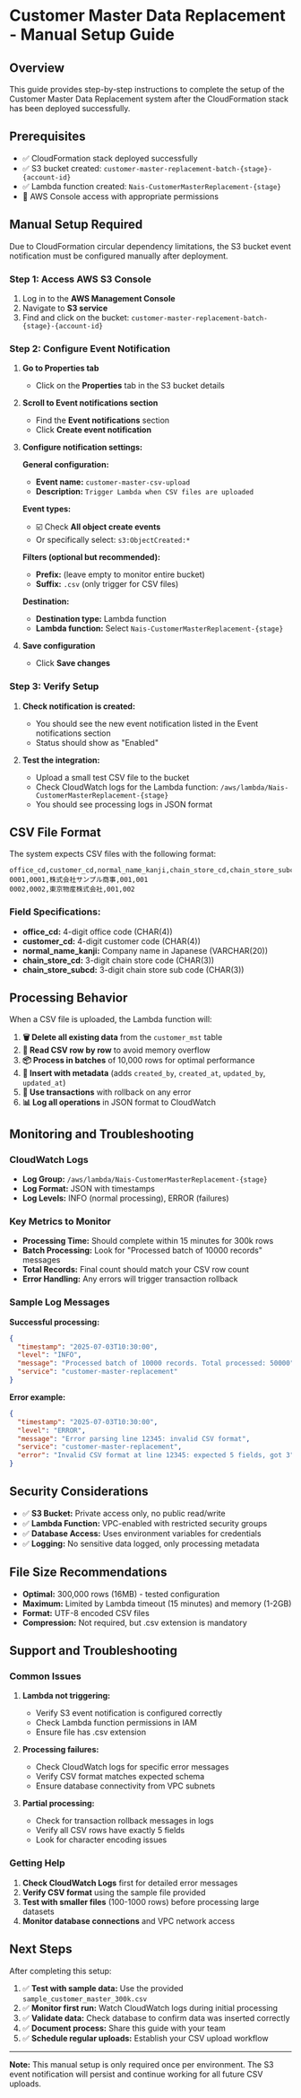 # Customer Master Data Replacement - Manual Setup Guide

## Overview

This guide provides step-by-step instructions to complete the setup of the Customer Master Data Replacement system after the CloudFormation stack has been deployed successfully.

## Prerequisites

- ✅ CloudFormation stack deployed successfully
- ✅ S3 bucket created: `customer-master-replacement-batch-{stage}-{account-id}`
- ✅ Lambda function created: `Nais-CustomerMasterReplacement-{stage}`
- 🔑 AWS Console access with appropriate permissions

## Manual Setup Required

Due to CloudFormation circular dependency limitations, the S3 bucket event notification must be configured manually after deployment.

### Step 1: Access AWS S3 Console

1. Log in to the **AWS Management Console**
2. Navigate to **S3 service**
3. Find and click on the bucket: `customer-master-replacement-batch-{stage}-{account-id}`

### Step 2: Configure Event Notification

1. **Go to Properties tab**
   - Click on the **Properties** tab in the S3 bucket details

2. **Scroll to Event notifications section**
   - Find the **Event notifications** section
   - Click **Create event notification**

3. **Configure notification settings:**
   
   **General configuration:**
   - **Event name:** `customer-master-csv-upload`
   - **Description:** `Trigger Lambda when CSV files are uploaded`

   **Event types:**
   - ☑️ Check **All object create events**
   - Or specifically select: `s3:ObjectCreated:*`

   **Filters (optional but recommended):**
   - **Prefix:** (leave empty to monitor entire bucket)
   - **Suffix:** `.csv` (only trigger for CSV files)

   **Destination:**
   - **Destination type:** Lambda function
   - **Lambda function:** Select `Nais-CustomerMasterReplacement-{stage}`

4. **Save configuration**
   - Click **Save changes**

### Step 3: Verify Setup

1. **Check notification is created:**
   - You should see the new event notification listed in the Event notifications section
   - Status should show as "Enabled"

2. **Test the integration:**
   - Upload a small test CSV file to the bucket
   - Check CloudWatch logs for the Lambda function: `/aws/lambda/Nais-CustomerMasterReplacement-{stage}`
   - You should see processing logs in JSON format

## CSV File Format

The system expects CSV files with the following format:

```csv
office_cd,customer_cd,normal_name_kanji,chain_store_cd,chain_store_subcd
0001,0001,株式会社サンプル商事,001,001
0002,0002,東京物産株式会社,001,002
```

### Field Specifications:
- **office_cd:** 4-digit office code (CHAR(4))
- **customer_cd:** 4-digit customer code (CHAR(4))
- **normal_name_kanji:** Company name in Japanese (VARCHAR(20))
- **chain_store_cd:** 3-digit chain store code (CHAR(3))
- **chain_store_subcd:** 3-digit chain store sub code (CHAR(3))

## Processing Behavior

When a CSV file is uploaded, the Lambda function will:

1. **🗑️ Delete all existing data** from the `customer_mst` table
2. **📖 Read CSV row by row** to avoid memory overflow
3. **📦 Process in batches** of 10,000 rows for optimal performance
4. **💾 Insert with metadata** (adds `created_by`, `created_at`, `updated_by`, `updated_at`)
5. **🔄 Use transactions** with rollback on any error
6. **📊 Log all operations** in JSON format to CloudWatch

## Monitoring and Troubleshooting

### CloudWatch Logs
- **Log Group:** `/aws/lambda/Nais-CustomerMasterReplacement-{stage}`
- **Log Format:** JSON with timestamps
- **Log Levels:** INFO (normal processing), ERROR (failures)

### Key Metrics to Monitor
- **Processing Time:** Should complete within 15 minutes for 300k rows
- **Batch Processing:** Look for "Processed batch of 10000 records" messages
- **Total Records:** Final count should match your CSV row count
- **Error Handling:** Any errors will trigger transaction rollback

### Sample Log Messages

**Successful processing:**
```json
{
  "timestamp": "2025-07-03T10:30:00",
  "level": "INFO",
  "message": "Processed batch of 10000 records. Total processed: 50000",
  "service": "customer-master-replacement"
}
```

**Error example:**
```json
{
  "timestamp": "2025-07-03T10:30:00",
  "level": "ERROR", 
  "message": "Error parsing line 12345: invalid CSV format",
  "service": "customer-master-replacement",
  "error": "Invalid CSV format at line 12345: expected 5 fields, got 3"
}
```

## Security Considerations

- ✅ **S3 Bucket:** Private access only, no public read/write
- ✅ **Lambda Function:** VPC-enabled with restricted security groups
- ✅ **Database Access:** Uses environment variables for credentials
- ✅ **Logging:** No sensitive data logged, only processing metadata

## File Size Recommendations

- **Optimal:** 300,000 rows (16MB) - tested configuration
- **Maximum:** Limited by Lambda timeout (15 minutes) and memory (1-2GB)
- **Format:** UTF-8 encoded CSV files
- **Compression:** Not required, but .csv extension is mandatory

## Support and Troubleshooting

### Common Issues

1. **Lambda not triggering:**
   - Verify S3 event notification is configured correctly
   - Check Lambda function permissions in IAM
   - Ensure file has .csv extension

2. **Processing failures:**
   - Check CloudWatch logs for specific error messages
   - Verify CSV format matches expected schema
   - Ensure database connectivity from VPC subnets

3. **Partial processing:**
   - Check for transaction rollback messages in logs
   - Verify all CSV rows have exactly 5 fields
   - Look for character encoding issues

### Getting Help

1. **Check CloudWatch Logs** first for detailed error messages
2. **Verify CSV format** using the sample file provided
3. **Test with smaller files** (100-1000 rows) before processing large datasets
4. **Monitor database connections** and VPC network access

## Next Steps

After completing this setup:

1. ✅ **Test with sample data:** Use the provided `sample_customer_master_300k.csv`
2. ✅ **Monitor first run:** Watch CloudWatch logs during initial processing
3. ✅ **Validate data:** Check database to confirm data was inserted correctly
4. ✅ **Document process:** Share this guide with your team
5. ✅ **Schedule regular uploads:** Establish your CSV upload workflow

---

**Note:** This manual setup is only required once per environment. The S3 event notification will persist and continue working for all future CSV uploads.